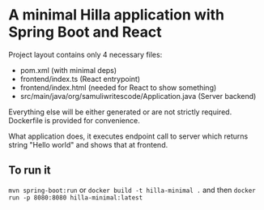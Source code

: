 # A minimal Hilla application with Spring Boot and React

Project layout contains only 4 necessary files:
- pom.xml (with minimal deps)
- frontend/index.ts (React entrypoint)
- frontend/index.html (needed for React to show something)
- src/main/java/org/samuliwritescode/Application.java (Server backend)

Everything else will be either generated or are not strictly required. Dockerfile is provided for convenience.

What application does, it executes endpoint call to server which returns string "Hello world" and shows that at frontend.

## To run it
`mvn spring-boot:run`
or
`docker build -t hilla-minimal .` and then 
`docker run -p 8080:8080 hilla-minimal:latest`